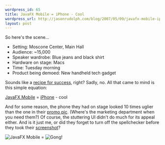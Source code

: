 ```yaml
--- 
wordpress_id: 65
title: JavaFX Mobile = iPhone - Cool
wordpress_url: http://jasonrudolph.com/blog/2007/05/09/javafx-mobile-iphone-cool/
layout: post
---
```

So here's the scene...

* Setting: Moscone Center, Main Hall 
* Audience: ~15,000
* Speaker wardrobe: Blue jeans and black shirt   
* Hardware on stage: Macs
* Time: Tuesday morning
* Product being demoed: New handheld tech gadget

Sounds like a [recipe for success](http://en.wikipedia.org/wiki/Stevenote), right?   Sadly, no.  All that came to mind is this simple equation:  

   [JavaFX Mobile](http://java.sun.com/javafx/images/javafxscript_large.jpg) = [iPhone](http://www.apple.com/iphone/) - cool

And for some reason, the phone they had on stage looked 10 times uglier than the one in their [promo pic](http://java.sun.com/javafx/images/javafxscript_large.jpg).  (Where's the marketing department when you need them?)  Of course, the stuttering UI didn't do much for its appeal either.  And is it just me, or did they forget to turn off the spellchecker before they took their [screenshot](http://java.sun.com/javafx/images/javafxscript_large.jpg)?  

![JavaFX Mobile](http://jasonrudolph.com/blog/wp-content/uploads/20070508-javafx-mobile.png)    =    ![Gong!](http://jasonrudolph.com/blog/wp-content/uploads/20070508-gong.png)
